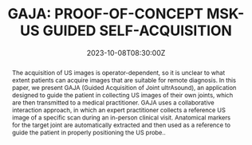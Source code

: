 ---
title: "GAJA: PROOF-OF-CONCEPT MSK-US GUIDED SELF-ACQUISITION"

event: 4th International Workshop of Advances in Simplifying Medical UltraSound
event_url: https://miccai-ultrasound.github.io/#/asmus23

location:  Vancouver Convention Centre Canada
address:
  street: 1055 Canada Pl
  city: Vancouver
  region: Vancouver
  postcode: 'BC V6C 0C3'
  country: Canada
 
summary: ASMUS23 Poster Session.
abstract: "The acquisition of US images is operator-dependent, so it is unclear to what extent patients can acquire images that are suitable for remote diagnosis. In this paper, we present GAJA (Guided Acquisition of Joint ultrAsound), an application designed to guide the patient in collecting US images of their own joints, which are then transmitted to a medical practitioner. GAJA uses a collaborative interaction approach, in which an expert practitioner collects a reference US image of a specific scan during an in-person clinical visit. Anatomical markers for the target joint are automatically extracted and then used as a reference to guide the patient in properly positioning the US probe.."

# Talk start and end times.
#   End time can optionally be hidden by prefixing the line with `#`.
date: '2023-10-08T08:30:00Z'
date_end: '2023-10-08T12:30:00Z'
all_day: false

# Schedule page publish date (NOT talk date).
publishDate: '2017-01-01T00:00:00Z'

authors: []
tags: []

# Is this a featured talk? (true/false)
featured: false

image:
  caption: 'Image credit: [**Fourwaves**](https://event.fourwaves.com/dlmi2022/pages/feba642e-ffe1-4331-a14e-dea90472fc67)'
  focal_point: Right

links:
#  - icon: twitter
#    icon_pack: fab
#    name: Follow
#    url: https://twitter.com/georgecushen
#url_code: ''
url_pdf: uploads/colussi_poster_ASMUS23.pdf
#url_slides: ''
#url_video: ''

# Markdown Slides (optional).
#   Associate this talk with Markdown slides.
#   Simply enter your slide deck's filename without extension.
#   E.g. `slides = "example-slides"` references `content/slides/example-slides.md`.
#   Otherwise, set `slides = ""`.
#slides: example

# Projects (optional).
#   Associate this post with one or more of your projects.
#   Simply enter your project's folder or file name without extension.
#   E.g. `projects = ["internal-project"]` references `content/project/deep-learning/index.md`.
#   Otherwise, set `projects = []`.
#projects:
#  - example
---